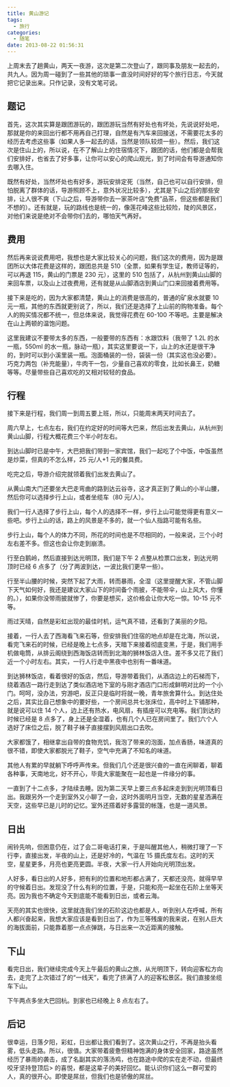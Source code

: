 ```yaml
---
title: 黄山游记
tags:
  - 旅行
categories:
  - 随笔
date: 2013-08-22 01:56:31
---
```


上周末去了趟黄山，两天一夜游，这次是第二次登山了，跟同事及朋友一起去的，共九人。因为周一碰到了一些其他的琐事一直没时间好好的写个旅行日志，今天就把它记录出来。只作记录，没有文笔可说。

## 题记

首先，这次其实算是跟团游玩的，跟团游玩当然有好处也有坏处，先说说好处吧，那就是你的来回出行都不用再自己打理，自然是有汽车来回接送，不需要花太多的经历去考虑这些事（如果人多一起去的话，当然是领队较烦一些）。然后，我们这次是住山上的，所以说，在不了解山上的住宿情况下，跟团的话，他们都是会帮我们安排好，也省去了好多事，让你可以安心的爬山观光，到了时间会有导游通知你去哪入住。

<!-- more -->

既然有好处，当然坏处也有好多，游玩安排定死（当然，自己也可以自行安排，但怕脱离了群体的话，导游照顾不上，意外状况比较多），尤其是下山之后的那些安排，让人很不爽（下山之后，导游带你去一家茶叶店“免费”品茶，但这些都是我们不想的）。还有就是，玩的路线也是统一的，像莲花峰这些比较险，陡的风景区，对他们来说是绝对不会带你们去的，哪怕天气再好。

## 费用

然后再来说说费用吧，我想也是大家比较关心的问题，我们这次的费用，因为是跟团所以大体花费是这样的，跟团总共是 510（全票，如果有学生证，教师证等的，可以再退 115，黄山的门票是 230 元），这里的 510 包括了，从杭州到黄山山脚的来回车票，以及山上过夜费用，还有就是从山脚酒店到黄山门口来回接着费用等。

接下来是吃的，因为大家都清楚，黄山上的消费是很高的，普通的矿泉水就要 10 元一瓶，其他的东西就更别说了，所以，我们还是选择了上山前的购物准备。每个人的购买情况都不统一，但总体来说，我觉得花费在 60-100 不等吧。主要是解决在山上两顿的温饱问题。

这里我建议不要带太多的东西，一般要带的东西有：水跟饮料（我带了 1.2L 的水一瓶，550ml 的水一瓶，脉动一瓶），其实这里要说一下，山上的水还是很干净的，到时可以到小溪里装一瓶。泡面桶装的一份，袋装一份（其实这也没必要）。巧克力两包（补充能量），牛肉干一包，少量自己喜欢的零食，比如长鼻王，奶糖等等。尽量带些自己喜欢吃的又相对较轻的食品。

## 行程

接下来是行程，我们周一到周五要上班，所以，只能周末两天时间去了。

周六早上，七点左右，我们在约定好的时间等大巴来，然后出发去黄山，从杭州到黄山山脚，行程大概花费三个半小时左右。

到达山脚时已是中午，大巴把我们带到一家宾馆，我们一起吃了个中饭，中饭虽然是炒菜，但真的不怎么样，25 元/人+1 元的餐具费。

吃完之后，导游介绍完就领着我们出发去黄山了。

从黄山南大门还要坐大巴走弯曲的路到达云谷寺，这才真正到了黄山的小半山腰，然后你可以选择步行上山，或者坐缆车（80 元/人）。

我们一行人选择了步行上山，每个人的选择不一样，步行上山可能觉得更有意义一些吧。步行上山的话，路上的风景是不多的，就一个仙人指路可能有名些。

步行上山，每个人的体力不同，所花的时间也是不尽相同的，一般来说，三个小时左右差不多。但这也会让你走到崩溃。

行至白鹅岭，然后直接到达光明顶，我们是下午 2 点整从检票口出发，到达光明顶时已经 6 点多了（分了两波到达，一波比我们更早一些）。

行至半山腰的时候，突然下起了大雨，转而暴雨，全湿（这里提醒大家，不管山脚下天气如何好，我还是建议大家山下的时间备个雨披，不能带伞，山上风大，你懂的。），如果你没带雨披就惨了，你要是想买，这价格会让你大吃一惊。10-15 元不等。

雨过天晴，自然是彩虹出现的最佳时机，运气真不错，还看到了美丽的夕阳。

接着，一行人去了西海看飞来石等，但安排我们住宿的地点却是在北海，所以说，看完飞来石的时候，已经是晚上七点多，天暗下来接着彻底变黑，于是，我们用手机做电筒，从排云阁绕到西海饭店转而到北海的狮林饭店入住。差不多又花了我们近一个小时左右。其实，一行人行走中黑夜中也别有一番味道。

到达狮林饭店，看着很好的饭店，然后，导游带着我们，从酒店边上的石梯而下，绕着酒店一路行走到达了类似酒店地下室的与刚才酒店门口形成鲜明对比的一个小门。呵呵，没办法，穷游吧，反正只是临时将就一晚，青年旅舍算什么。到达住处之后，其实比自己想象中的要好些，一个房间总共七张床位，高中时上下铺那种，就是说可以住 14 个人，边上还有热水，电风扇，有插座可以充电等。我们到达的时候已经是 8 点多了，身上还是全湿着，也有几个人已在房间里了。我们六个人选好了床位之后，脱了鞋子袜子直接摆到风扇出口去吹。

大家都饿了，相继拿出自带的食物充饥，我泡了带来的泡面，加点香肠，味道真的很不错，即使大家都脱光了鞋子，空气中充满了不知名的味道。

其他人有累的早就躺下呼呼声传来。但我们几个还是很兴奋的一直在闲聊着，聊着各种事，天南地北，好不开心，毕竟大家能聚在一起也是一件缘分的事。

一直到了十二点多，才陆续去睡。因为第二天早上要三点多起床走到到光明顶看日出。我跟另外一个走到室外又小聊了一会，这时外面明月当空，无数的星星洒满在天空，这些早已是儿时的记忆。室外还撘着好多露营的帐篷，也是一道风景。

## 日出

闹铃先响，但困意仍在，过了会二哥电话打来，于是叫醒其他人，稍微打理了一下行李，直接出发，半夜的山上，还是好冷的，气温在 15 摄氏度左右。这时的天空，星星更多，月亮也更亮更圆。半夜，大家一行人开始向光明顶出发。

人好多，看日出的人好多，把有利的位置和地形都占满了，天都还没亮，就得早早的守候着日出。发现没了什么有利的位置，于是，只能和亮一起坐在石阶上坐等天亮。因为我也不确定今天到底能不能看到日出，或者云海。

天亮的其实也很快，这里就连我们坐的石阶这边也都是人，听到别人在呼喊，所有人都兴奋起来，我想大家应该是看到日出了，作为三等残废的我来说，在别人巨大的海拔面前，只能靠着那一点点弹跳，与日出来一次近距离的接触。

## 下山

看完日出，我们继续完成今天上午最后的黄山之旅，从光明顶下，转向迎客松方向去，走完了上次错过了的“一线天”，看完了挤满了人的迎客松景区。我们直接坐缆车下山。

下午两点多坐大巴回杭。到家也已经晚上 8 点左右了。

## 后记

很幸运，日落夕阳，彩虹，日出都让我们看到了。这次黄山之行，不再是抬头看雾，低头走路。所以，很值。大家带着疲惫但精神饱满的身体安全回家，路途虽然经历了暴雨的袭击，成了名副其实的落汤鸡，也在路途中爬的实在走不动，但最终咬牙坚持登顶后> 的喜悦，都是这辈子的美好回忆。能认识你们这么一群可爱的人，真的很开心。即使是屌丝，但我们也是骄傲的屌丝。

